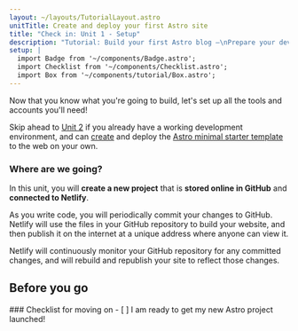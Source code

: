 ```yaml
---
layout: ~/layouts/TutorialLayout.astro
unitTitle: Create and deploy your first Astro site
title: "Check in: Unit 1 - Setup"
description: "Tutorial: Build your first Astro blog —\nPrepare your developent environment, and create and deploy your first Astro site"
setup: |
  import Badge from '~/components/Badge.astro';
  import Checklist from '~/components/Checklist.astro';
  import Box from '~/components/tutorial/Box.astro';
---
```


Now that you know what you're going to build, let's set up all the tools and accounts you'll need!

Skip ahead to [Unit 2](/en/tutorial/2-pages/) if you already have a working development environment, and can [create](/en/install/auto/) and deploy the [Astro minimal starter template](https://github.com/withastro/astro/tree/main/examples/minimal) to the web on your own.

### Where are we going?

In this unit, you will **create a new project** that is **stored online in GitHub** and **connected to Netlify**. 

As you write code, you will periodically commit your changes to GitHub. Netlify will use the files in your GitHub repository to build your website, and then publish it on the internet at a unique address where anyone can view it.

Netlify will continuously monitor your GitHub repository for any committed changes, and will rebuild and republish your site to reflect those changes.

## Before you go

<Box icon="check-list">
### Checklist for moving on

<Checklist>
- [ ] I am ready to get my new Astro project launched!
</Checklist>
</Box>
